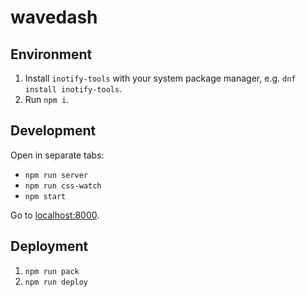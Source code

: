 # wavedash

## Environment

1. Install `inotify-tools` with your system package manager, e.g. `dnf install inotify-tools`.
2. Run `npm i`.

## Development

Open in separate tabs:
* `npm run server`
* `npm run css-watch`
* `npm start`

Go to [localhost:8000](http://localhost:8000/).

## Deployment

1. `npm run pack`
2. `npm run deploy`
